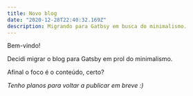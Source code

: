 ```yaml
---
title: Novo blog
date: "2020-12-28T22:40:32.169Z"
description: Migrando para Gatbsy em busca do minimalismo.
---
```


Bem-vindo!

Decidi migrar o blog para Gatsby em prol do minimalismo.

Afinal o foco é o conteúdo, certo?

*Tenho planos para voltar a publicar em breve :)*

